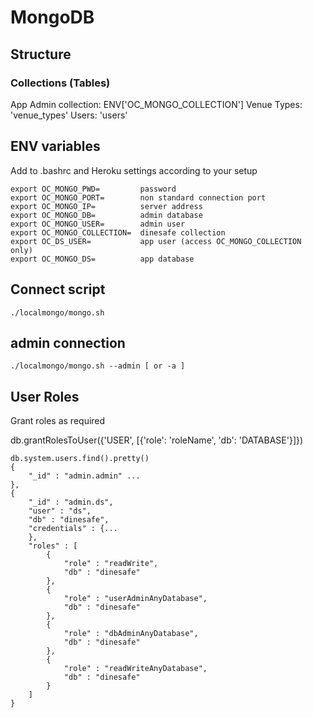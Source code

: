# MongoDB

## Structure 

### Collections (Tables)

App Admin collection: ENV['OC_MONGO_COLLECTION']
Venue Types: 'venue_types'
Users: 'users'

## ENV variables

Add to .bashrc and Heroku settings according to your setup

<!-- language: lang-none -->

    export OC_MONGO_PWD=         password
    export OC_MONGO_PORT=        non standard connection port
    export OC_MONGO_IP=          server address
    export OC_MONGO_DB=          admin database
    export OC_MONGO_USER=        admin user
    export OC_MONGO_COLLECTION=  dinesafe collection
    export OC_DS_USER=           app user (access OC_MONGO_COLLECTION only)
    export OC_MONGO_DS=          app database 

## Connect script

    ./localmongo/mongo.sh

## admin connection

    ./localmongo/mongo.sh --admin [ or -a ] 


## User Roles

Grant roles as required

db.grantRolesToUser({'USER', [{'role': 'roleName', 'db': 'DATABASE'}]})


<!-- language: lang-none -->

    db.system.users.find().pretty()
    {
        "_id" : "admin.admin" ...   
    },
    {
        "_id" : "admin.ds",
        "user" : "ds",
        "db" : "dinesafe",
        "credentials" : {...
        },
        "roles" : [
            {
                "role" : "readWrite",
                "db" : "dinesafe"
            },
            {
                "role" : "userAdminAnyDatabase",
                "db" : "dinesafe"
            },
            {
                "role" : "dbAdminAnyDatabase",
                "db" : "dinesafe"
            },
            {
                "role" : "readWriteAnyDatabase",
                "db" : "dinesafe"
            }
        ]
    }